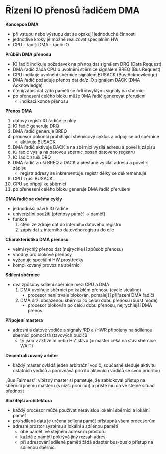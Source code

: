# Řízení IO přenosů řadičem DMA

**Koncepce DMA**
- při vstupu nebo výstupu dat se opakují jednoduché činnosti
- jednotlivé kroky je možné realizovat speciálním HW
- CPU - řadič DMA - řadič IO

**Průběh DMA přenosu**
- IO řadič indikuje požadavek na přenos dat signálem DRQ (Data Request)
- DMA řadič žádá CPU o uvolnění sběrnice signálem BREQ (Bus Request)
- CPU indikuje uvolnění sběrnice signálem BUSACK (Bus Acknowledge)
- DMA řadič požaduje přenos dat do/z IO signálem DACK (DMA Acknowledge)
- čtení/zápis dat z/do paměti se řídí obvyklými signály na sběrnici
- po přenesení celého bloku může DMA řadič generovat přerušení
	- indikaci konce přenosu

**Přenos DMA**
1. datový registr IO řadiče je plný
2. IO řadič generuje DRQ
3. DMA řadič generuje BREQ
4. procesor dokončí probíhající sběrnicový cyklus a odpojí se od sběrnice
	- aktivuje BUSACK
5. DMA řadič aktivuje DACK a na sběrnici vysílá adresu a povel k zápisu
6. IO řadič vysílá na datovou sběrnici obsah datového registru
7. IO řadič zruší DRQ
8. DMA řadič zruší BREQ a DACK a přestane vysílat adresu a povel k zápisu
	- registr adresy se inkrementuje, registr délky se dekrementuje
9. CPU zruší BUSACK
10. CPU se připojí ke sběrnici
11. po přenesení celého bloku generuje DMA řadič přerušení

**DMA řadič se dvěma cykly**
- jednodušší návrh IO řadiče
- univerzální použití (přenosy paměť -> paměť)
- funkce
	1. čtení ze zdroje dat do interního datového registru
	2. zápis dat z interního datového registru do cíle

**Charakteristika DMA přenosu**
- velmi rychlý přenos dat (nejrychlejší způsob přenosu)
- vhodný pro blokové přenosy
- vyžaduje speciální HW prostředky
- komplikovaný provoz na sběrnici

**Sdílení sběrnice**
- dva způsoby sdílení sběrnice mezi CPU a DMA
	1. DMA uvolňuje sběrnici po každém přenosu (cycle stealing)
		- procesor není trvale blokován, pomalejší přiřazení DMA řadiči
	2. DMA drží obsazenou sběrnici po celou dobu přenosu (burst mode)
		- procesor blokován po celou dobu přenosu, nejrychlejší DMA přenos

**Připojení mastera**
- adresní a datové vodiče a signály /RD a /HWR připojeny na sdílenou sbernici pomocí třístavových budičů
	- ty jsou v aktivním nebo HiZ stavu (= master čeká na stav sběrnice WAIT)

**Decentralizovaný arbiter**
- každý master ovládá jeden arbitrační vodič, současně sleduje aktivitu
ostatních vodičů a porovnává prioritu aktivních vodičů se svou prioritou

„Bus Fairness“: vítězný master si pamatuje, že zablokoval přístup na sběrnici jinému masteru (s nižší prioritou) a příště mu dá ve stejné situaci přednost

**Složitější architektura**
- každý procesor může používat nezávislou lokální sběrnici a lokální paměť
- pro sdílená data je určena sdílená paměť přístupná všem procesorům
- adresní prostor systému s lokální a sdílenou pamětí
	- obě paměti ve stejném adresním prostoru
	- každá z pamětí pokrývá jiný rozsah adres
	- při adresování sdílené paměti žádá adaptér bus-bus o přístup na sdílenou sběrnici